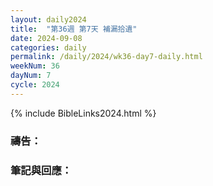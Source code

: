 ```yaml
---
layout: daily2024
title:  "第36週 第7天 補漏拾遺"
date: 2024-09-08
categories: daily
permalink: /daily/2024/wk36-day7-daily.html
weekNum: 36
dayNum: 7
cycle: 2024
---
```


{% include BibleLinks2024.html %}

### 禱告：

### 筆記與回應：
